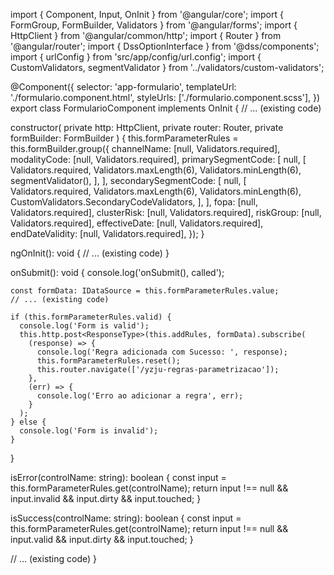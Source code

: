 import { Component, Input, OnInit } from '@angular/core';
import { FormGroup, FormBuilder, Validators } from '@angular/forms';
import { HttpClient } from '@angular/common/http';
import { Router } from '@angular/router';
import { DssOptionInterface } from '@dss/components';
import { urlConfig } from 'src/app/config/url.config';
import { CustomValidators, segmentValidator } from '../validators/custom-validators';

@Component({
  selector: 'app-formulario',
  templateUrl: './formulario.component.html',
  styleUrls: ['./formulario.component.scss'],
})
export class FormularioComponent implements OnInit {
  // ... (existing code)

  constructor(
    private http: HttpClient,
    private router: Router,
    private formBuilder: FormBuilder
  ) {
    this.formParameterRules = this.formBuilder.group({
      channelName: [null, Validators.required],
      modalityCode: [null, Validators.required],
      primarySegmentCode: [
        null,
        [
          Validators.required,
          Validators.maxLength(6),
          Validators.minLength(6),
          segmentValidator(),
        ],
      ],
      secondarySegmentCode: [
        null,
        [
          Validators.required,
          Validators.maxLength(6),
          Validators.minLength(6),
          CustomValidators.SecondaryCodeValidators,
        ],
      ],
      fopa: [null, Validators.required],
      clusterRisk: [null, Validators.required],
      riskGroup: [null, Validators.required],
      effectiveDate: [null, Validators.required],
      endDateValidity: [null, Validators.required],
    });
  }

  ngOnInit(): void {
    // ... (existing code)
  }

  onSubmit(): void {
    console.log('onSubmit(), called');

    const formData: IDataSource = this.formParameterRules.value;
    // ... (existing code)

    if (this.formParameterRules.valid) {
      console.log('Form is valid');
      this.http.post<ResponseType>(this.addRules, formData).subscribe(
        (response) => {
          console.log('Regra adicionada com Sucesso: ', response);
          this.formParameterRules.reset();
          this.router.navigate(['/yzju-regras-parametrizacao']);
        },
        (err) => {
          console.log('Erro ao adicionar a regra', err);
        }
      );
    } else {
      console.log('Form is invalid');
    }
  }

  isError(controlName: string): boolean {
    const input = this.formParameterRules.get(controlName);
    return input !== null && input.invalid && input.dirty && input.touched;
  }

  isSuccess(controlName: string): boolean {
    const input = this.formParameterRules.get(controlName);
    return input !== null && input.valid && input.dirty && input.touched;
  }

  // ... (existing code)
}
